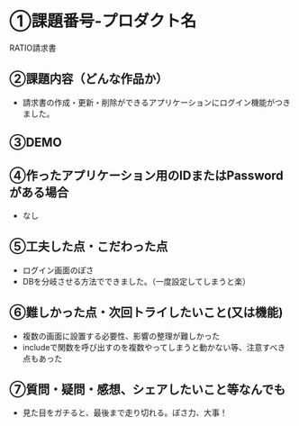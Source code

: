 # ①課題番号-プロダクト名

RATIO請求書

## ②課題内容（どんな作品か）

- 請求書の作成・更新・削除ができるアプリケーションにログイン機能がつきました。

## ③DEMO

## ④作ったアプリケーション用のIDまたはPasswordがある場合

- なし

## ⑤工夫した点・こだわった点

- ログイン画面のぽさ
- DBを分岐させる方法でできました。（一度設定してしまうと楽）

## ⑥難しかった点・次回トライしたいこと(又は機能)

- 複数の画面に設置する必要性、影響の整理が難しかった
- includeで関数を呼び出すのを複数やってしまうと動かない等、注意すべき点もあった

## ⑦質問・疑問・感想、シェアしたいこと等なんでも

- 見た目をガチると、最後まで走り切れる。ぽさ力、大事！
